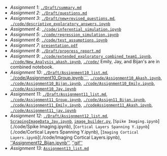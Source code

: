 - *Assignment 1*: [``./Draft/summary.md``](./Draft/summary.md)
- *Assignment 2*: [``./Draft/questions.md``](./Draft/questions.md)
- *Assignment 3*: [``./Draft/new+revised_questions.md``](./Draft/new+revised_questions.md), [``./code/descriptive_exploratory_answers.ipynb``](./code/descriptive_exploratory_answers.ipynb)
- *Assignment 4*: [``./code/inferential_simulation.ipynb``](./code/inferential_simulation.ipynb)
- *Assignment 5*: [``./code/regression_simulation.ipynb``](./code/regression_simulation.ipynb)
- *Assignment 6*: [``./code/test_assumptions.ipynb``](./code/test_assumptions.ipynb)
- *Assignment 7*: [``presentation.pdf``](presentation.pdf)
- *Assignment 8*: [``./Draft/progress_report.md``](./Draft/progress_report.md)
- *Assignment 9*: [``./code/extended_exploratory_combined_team1.ipynb``](./code/extended_exploratory_combined_team1.ipynb), [``./code/New_Analysis_akash.ipynb``](./code/New_Analysis_akash.ipynb), [``./code/``](./code/) Emily, Jay, and Bijan's are in combined notebook.
- *Assignment 10*: [``./Draft/Assignment10_list.md``](./Draft/Assignment10_list.md), [`./code/Assignment10_Group.ipynb```](./code/Assignment10_Group.ipynb), [``./code/Assignment10_Akash.ipynb``](./code/Assignment10_Akash.ipynb), [``./code/Assignment10_Bijan.ipynb``](./code/Assignment10_Bijan.ipynb), [``./code/Assignment10_Emily.ipynb``](./code/Assignment10_Emily.ipynb), [``./code/Assignment10_Jay.ipynb``](./code/Assignment10_Jay.ipynb)
- *Assignment 11*: [``./Draft/Assignment11_list.md``](./Draft/Assignment11_list.md), [``./code/Assignment11_Group.ipynb``](./code/Assignment11_Group.ipynb), [``./code/Assign11_Bijan.ipynb``](./code/Assign11_Bijan.ipynb), [``./code/Assignment11_Emily.ipynb``](./code/Assignment11_Emily.ipynb), [``./codeAssignment11_Akash.ipynb``](./codeAssignment11_Akash.ipynb), [``./code/Assignment11_jay.ipynb``](./code/Assignment11_jay.ipynb)
- *Assignment 12*: [``./Draft/Assignment12_list.md``](./Draft/Assignment12_list.md), [``ScrapingImageData_Jay.ipynb``](./code/ScrapingImageData_Jay.ipynb), [``image_builder.py``](./code/image_builder.py), [``Spike Imaging.ipynb``](./code/Spike Imaging.ipynb), [``Cortical Layers Spanning Y.ipynb``](./code/Cortical Layers Spanning Y.ipynb), [``Imaging Cortical Layers.ipynb``](./code/Imaging Cortical Layers.ipynb), [''Assignment12_Bijan.ipynb''](./code/Assignment12_Bijan.ipynb), [''gif''](./code/Bijan_gif_dirty.gif)
-  *Assignment 13*: [``Assignment13_list.md``](./Draft/Assignment13_list.md)
